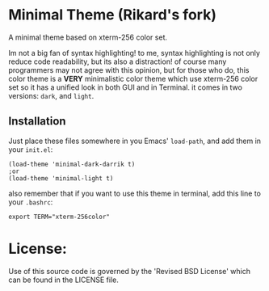 # Minimal Theme (Rikard's fork)

A minimal theme based on xterm-256 color set.

Im not a big fan of syntax highlighting! to me, syntax highlighting is not
only reduce code readability, but its also a distraction! of course many
programmers may not agree with this opinion, but for those who do,
this color theme is a **VERY** minimalistic color theme which use xterm-256 color set
so it has a unified look in both GUI and in Terminal.
it comes in two versions: `dark`, and `light`.

## Installation

Just place these files somewhere in you Emacs' `load-path`, and add them in your `init.el`:

    (load-theme 'minimal-dark-darrik t)
    ;or
    (load-theme 'minimal-light t)

also remember that if you want to use this theme in terminal, add this line to your `.bashrc`:

    export TERM="xterm-256color"

# License:

Use of this source code is governed by the 'Revised BSD License'
which can be found in the LICENSE file.

